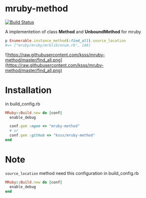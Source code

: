 mruby-method
===

[![Build Status](https://travis-ci.org/ksss/mruby-method.svg)](https://travis-ci.org/ksss/mruby-method)

A implementetion of class **Method** and **UnboundMethod** for mruby

```ruby
p Enumerable.instance_method(:find_all).source_location
#=> ["mruby/mruby/mrblib/enum.rb", 148]
```

![https://raw.githubusercontent.com/ksss/mruby-method/master/find_all.png](https://raw.githubusercontent.com/ksss/mruby-method/master/find_all.png)

# Installation

in build_config.rb

```ruby
MRuby::Build.new do |conf|
  enable_debug

  conf.gem :mgem => "mruby-method"
  # or
  conf.gem :github => "ksss/mruby-method"
end
```

# Note

`source_location` method need this configuration in build_config.rb

```ruby
MRuby::Build.new do |conf|
  enable_debug
end
```
